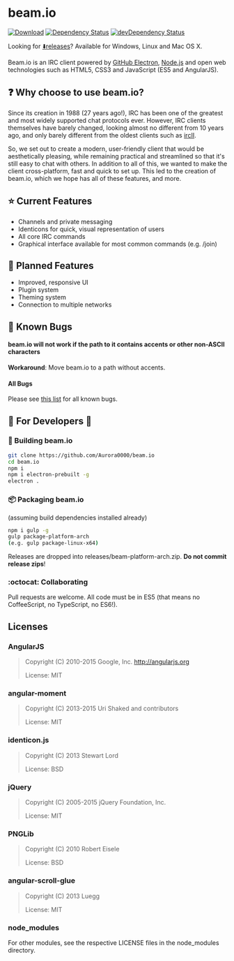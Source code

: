 # beam.io
[![Download](https://img.shields.io/badge/release-v0.1.0--alpha2-blue.svg)](https://github.com/Aurora0000/beam.io/releases/latest)
[![Dependency Status](https://david-dm.org/Aurora0000/beam.io.svg)](https://david-dm.org/Aurora0000/beam.io)
[![devDependency Status](https://david-dm.org/Aurora0000/beam.io/dev-status.svg)](https://david-dm.org/Aurora0000/beam.io#info=devDependencies)

Looking for [:arrow_down:releases](https://github.com/Aurora0000/beam.io/releases)? Available for Windows, Linux and Mac OS X.

Beam.io is an IRC client powered by 
[GitHub Electron](https://github.com/atom/electron), 
[Node.js](https://nodejs.org) and open web technologies such as HTML5, CSS3 
and JavaScript (ES5 and AngularJS).


## :question: Why choose to use beam.io?
Since its creation in 1988 (27 years ago!), IRC has been one of the greatest 
and most widely supported chat protocols ever. However, IRC clients themselves
have barely changed, looking almost no different from 10 years ago, and only
barely different from the oldest clients such as 
[ircII](https://upload.wikimedia.org/wikipedia/commons/9/94/Ircii.png).

So, we set out to create a modern, user-friendly client that would be 
aesthetically pleasing, while remaining practical and streamlined so that 
it's still easy to chat with others. In addition to all of this, we wanted to
make the client cross-platform, fast and quick to set up. This led to the 
creation of beam.io, which we hope has all of these features, and more.

## :star: Current Features
- Channels and private messaging
- Identicons for quick, visual representation of users
- All core IRC commands
- Graphical interface available for most common commands (e.g. /join)

## :notebook_with_decorative_cover: Planned Features
- Improved, responsive UI
- Plugin system
- Theming system
- Connection to multiple networks

## :bug: Known Bugs
#### beam.io will not work if the path to it contains accents or other non-ASCII characters
**Workaround**: Move beam.io to a path without accents.

#### All Bugs
Please see [this list](https://github.com/Aurora0000/beam.io/labels/bug) for all known bugs.


## :construction: For Developers :construction:
### :wrench: Building beam.io

```bash
git clone https://github.com/Aurora0000/beam.io
cd beam.io
npm i
npm i electron-prebuilt -g
electron .
```

### :package: Packaging beam.io
(assuming build dependencies installed already)
```bash
npm i gulp -g
gulp package-platform-arch
(e.g. gulp package-linux-x64)
```

Releases are dropped into releases/beam-platform-arch.zip. **Do not commit 
release zips**!

### :octocat: Collaborating
Pull requests are welcome. All code must be in ES5 (that means no 
CoffeeScript, no TypeScript, no ES6!).


## Licenses
### AngularJS
> Copyright (C) 2010-2015 Google, Inc. http://angularjs.org
>
> License: MIT

### angular-moment
> Copyright (C) 2013-2015 Uri Shaked and contributors
>
> License: MIT

### identicon.js
> Copyright (C) 2013 Stewart Lord
>
> License: BSD

### jQuery
> Copyright (C) 2005-2015 jQuery Foundation, Inc.
>
> License: MIT

### PNGLib
> Copyright (C) 2010 Robert Eisele
>
> License: BSD

### angular-scroll-glue
> Copyright (C) 2013 Luegg
>
> License: MIT

### node_modules
For other modules, see the respective LICENSE files in the node_modules
directory.
